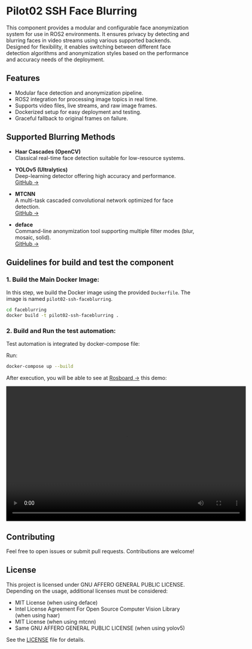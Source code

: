 # Pilot02 SSH Face Blurring

This component provides a modular and configurable face anonymization system for use in ROS2 environments. It ensures privacy by detecting and blurring faces in video streams using various supported backends. Designed for flexibility, it enables switching between different face detection algorithms and anonymization styles based on the performance and accuracy needs of the deployment.

## Features

- Modular face detection and anonymization pipeline.
- ROS2 integration for processing image topics in real time.
- Supports video files, live streams, and raw image frames.
- Dockerized setup for easy deployment and testing.
- Graceful fallback to original frames on failure.

## Supported Blurring Methods

- **Haar Cascades (OpenCV)**  
  Classical real-time face detection suitable for low-resource systems.

- **YOLOv5 (Ultralytics)**  
  Deep-learning detector offering high accuracy and performance.  
  [GitHub →](https://github.com/ultralytics/yolov5)

- **MTCNN**  
  A multi-task cascaded convolutional network optimized for face detection.  
  [GitHub →](https://github.com/ipazc/mtcnn)

- **deface**  
  Command-line anonymization tool supporting multiple filter modes (blur, mosaic, solid).  
  [GitHub →](https://github.com/ORB-HD/deface)


## Guidelines for build and test the component 

### 1. **Build the Main Docker Image:**

In this step, we build the Docker image using the provided `Dockerfile`. The image is named `pilot02-ssh-faceblurring`.

```bash
cd faceblurring
docker build -t pilot02-ssh-faceblurring .
```

### 2. **Build and Run the test automation:**

Test automation is integrated by docker-compose file:

Run: 
```bash
docker-compose up --build
```

After execution, you will be able to see at [Rosboard →](https://localhost:8888) this demo:

<video width="640" height="360" controls>
  <source src="https://raw.githubusercontent.com/COGNIMANEU/pilot02-ssh-faceblurring/main/test/faceblurringtest.mp4" type="video/mp4">
  Your browser does not support the video tag.
</video>

## Contributing

Feel free to open issues or submit pull requests. Contributions are welcome!

## License

This project is licensed under GNU AFFERO GENERAL PUBLIC LICENSE. Depending on the usage, additional licenses must be considered:

- MIT License (when using deface)
- Intel License Agreement For Open Source Computer Vision Library (when using haar)
- MIT License (when using mtcnn)
- Same GNU AFFERO GENERAL PUBLIC LICENSE (when using yolov5)

See the [LICENSE](LICENSE) file for details.